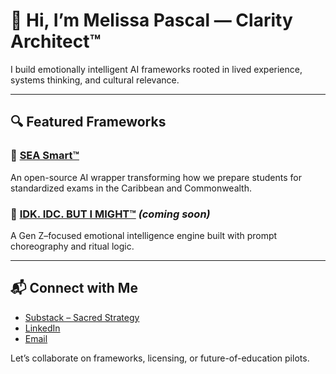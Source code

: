 # 👋 Hi, I’m Melissa Pascal — Clarity Architect™

I build emotionally intelligent AI frameworks rooted in lived experience, systems thinking, and cultural relevance.

---

## 🔍 Featured Frameworks

### 🔹 [SEA Smart™](https://github.com/MelissaPascal/sea-smart-wrapper)  
An open-source AI wrapper transforming how we prepare students for standardized exams in the Caribbean and Commonwealth.

### 🔹 [IDK. IDC. BUT I MIGHT™](https://github.com/MelissaPascal/idk-idc-but-i-might-wrapper) *(coming soon)*  
A Gen Z–focused emotional intelligence engine built with prompt choreography and ritual logic.

---

## 📬 Connect with Me  
- [Substack – Sacred Strategy](https://sacredstrategy.substack.com)  
- [LinkedIn](https://www.linkedin.com/in/melissapascal)  
- [Email](mailto:pascal.melissa@gmail.com)

Let’s collaborate on frameworks, licensing, or future-of-education pilots.


<!--
**MelissaPascal/MelissaPascal** is a ✨ _special_ ✨ repository because its `README.md` (this file) appears on your GitHub profile.

Here are some ideas to get you started:

- 🔭 I’m currently working on ...
- 🌱 I’m currently learning ...
- 👯 I’m looking to collaborate on ...
- 🤔 I’m looking for help with ...
- 💬 Ask me about ...
- 📫 How to reach me: ...
- 😄 Pronouns: ...
- ⚡ Fun fact: ...
-->

